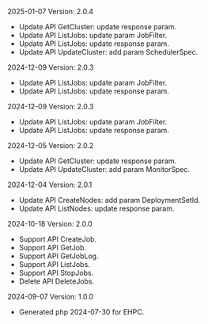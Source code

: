 2025-01-07 Version: 2.0.4
- Update API GetCluster: update response param.
- Update API ListJobs: update param JobFilter.
- Update API ListJobs: update response param.
- Update API UpdateCluster: add param SchedulerSpec.


2024-12-09 Version: 2.0.3
- Update API ListJobs: update param JobFilter.
- Update API ListJobs: update response param.


2024-12-09 Version: 2.0.3
- Update API ListJobs: update param JobFilter.
- Update API ListJobs: update response param.


2024-12-05 Version: 2.0.2
- Update API GetCluster: update response param.
- Update API UpdateCluster: add param MonitorSpec.


2024-12-04 Version: 2.0.1
- Update API CreateNodes: add param DeploymentSetId.
- Update API ListNodes: update response param.


2024-10-18 Version: 2.0.0
- Support API CreateJob.
- Support API GetJob.
- Support API GetJobLog.
- Support API ListJobs.
- Support API StopJobs.
- Delete API DeleteJobs.


2024-09-07 Version: 1.0.0
- Generated php 2024-07-30 for EHPC.

